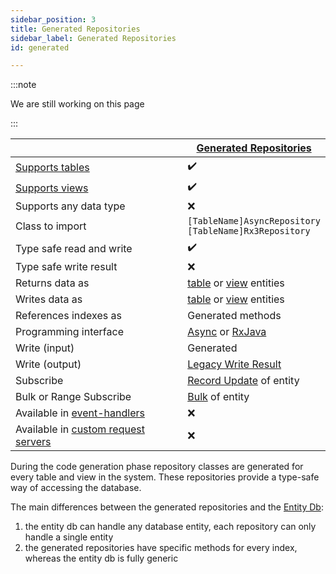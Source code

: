 ```yaml
---
sidebar_position: 3
title: Generated Repositories
sidebar_label: Generated Repositories
id: generated

---
```


:::note

We are still working on this page

:::

|                                                                                                                                | [Generated Repositories](../generated)                                             |
|--------------------------------------------------------------------------------------------------------------------------------|------------------------------------------------------------------------------------|
| [Supports tables](../../../concepts/data-structure/tables)                                                                     | ✔️                                                                                 |
| [Supports views](../../../concepts/data-structure/views)                                                                       | ✔️                                                                                 |
| Supports any data type                                                                                                         | ❌                                                                                  |
| Class to import                                                                                                                | `[TableName]AsyncRepository` <br/> `[TableName]Rx3Repository`                      |
| Type safe read and write                                                                                                       | ✔️                                                                                 | 
| Type safe write result                                                                                                         | ❌                                                                                  | 
| Returns data as                                                                                                                | [table](../../data-types/tables) or [view](../../data-types/views) entities        |
| Writes data as                                                                                                                 | [table](../../data-types/tables) or [view](../../data-types/views) entities        |
| References indexes as                                                                                                          | Generated methods                                                                  |
| Programming interface                                                                                                          | [Async](../../../reference/apis/async) or [RxJava](../../../reference/apis/rxjava) |
| Write (input)                                                                                                                  | Generated                                                                          |
| Write (output)                                                                                                                 | [Legacy Write Result](../../helper/write-result/legacy)                            |
| Subscribe                                                                                                                      | [Record Update](../../helper/subscription/record-update) of entity                 |
| Bulk or Range Subscribe                                                                                                        | [Bulk](../../helper/subscription/bulk) of entity                                   |
| Available in [event-handlers](/creating-applications/defining-your-application/business-logic/event-handlers/)       | ❌                                                                                  |
| Available in [custom request servers](/creating-applications/defining-your-application/user-interface/web-ui-reference/request-servers/rs-advanced-technical-details/#custom-request-servers) | ❌                                                                                  |

During the code generation phase repository classes are generated for every table and view in the system. These 
repositories provide a type-safe way of accessing the database. 

The main differences between the generated repositories and the [Entity Db](../entity-db):

1. the entity db can handle any database entity, each repository can only handle a single entity
2. the generated repositories have specific methods for every index, whereas the entity db is fully generic

